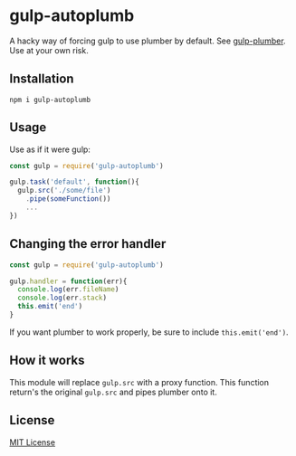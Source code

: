 # gulp-autoplumb
A hacky way of forcing gulp to use plumber by default. See [gulp-plumber](https://github.com/floatdrop/gulp-plumber). Use at your own risk.

## Installation
```
npm i gulp-autoplumb
```

## Usage
Use as if it were gulp:
```js
const gulp = require('gulp-autoplumb')

gulp.task('default', function(){
  gulp.src('./some/file')
    .pipe(someFunction())
    ...
})
```

## Changing the error handler
```js
const gulp = require('gulp-autoplumb')

gulp.handler = function(err){
  console.log(err.fileName)
  console.log(err.stack)
  this.emit('end')
}
```
If you want plumber to work properly, be sure to include `this.emit('end')`.

## How it works
This module will replace `gulp.src` with a proxy function. This function return's the original `gulp.src` and pipes plumber onto it.

## License

[MIT License](http://en.wikipedia.org/wiki/MIT_License)
